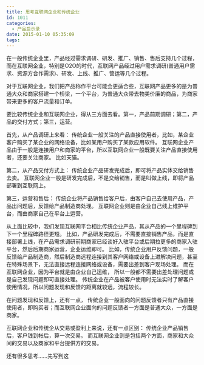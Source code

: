 ```yaml
---
title: 思考互联网企业和传统企业
id: 1011
categories:
  - 产品启示录
date: 2015-01-10 05:35:09
tags:
---
```


在一般传统企业里，产品经过需求调研、研发、推广、销售、售后支持几个过程， 而在互联网企业，特别是O2O的时代，互联网产品经过用户需求调研(普通用户需求、资源方合作需求)、研发、上线、推广、营运等几个过程。

对于互联网企业，我们把产品称作平台可能会更适合些，互联网产品更多的是为普通大众和商家搭建一个桥梁，一个平台，为普通大众带去物美价廉的商品，为商家带来更多的客户流量和订单。

要比较传统企业和互联网企业，得从三方面去看。第一，产品前期调研；第二，产品的交付方式；第三，运营。

首先，从产品调研上来看：
传统企业一般关注的产品直接使用者，比如，某企业客户购买了某企业的网络设备，比如某用户购买了某款应用软件。
互联网企业产品由于一般是连接用户和商家的平台，所以互联网企业一般既要关注产品直接使用者，还要关注商家。
比如天猫。

第二，从产品交付方式上：
传统企业产品研发完成后，即可将产品实体交给销售去卖。
互联网企业一般是研发完成后，不是交给销售，而是叫做上线，即将产品部署到互联网上。

第三，运营和售后：
传统企业将产品销售给客户后，由客户自己去使用产品，产品出问题后，反馈给产品制造商处理。
互联网企业则是由企业自己线上维护平台，而由商家自己在平台上运营。

从上面比较中，我们发现互联网平台相比传统企业产品，其从产品的一个里程碑到下一个里程碑路径更短。
比如，产品研发完成后，不需要直接销售产品，而是直接部署上线，在产品需求调研前期商家已经谈好入驻平台或后期拉更多的商家入驻平台，然后后期商家运营，企业运维即可。
比如，传统企业用户反馈问题，一般反馈给产品制造商，然后制造商远程连接到其客户网络或设备上进解决问题，甚至在特殊场景下，无法直接远程连接网络或设备，需要出差到客户现场处理。
而在互联网企业，因为平台就是由企业自己运维， 所以一般都不需要出差处理问题或是自己发现问题即可直接处理。
传统企业在产品被客户使用时无法实时了解客户使用情况，所以问题发现和反馈的距离就较远，流程较长。

在问题发现和反馈上，还有一点， 传统企业一般面向的问题反馈者只有产品直接使用者，即购买者；而互联网企业面向的问题反馈者一方面是普通大众，一方面是商家。

互联网企业和传统企从交易或盈利上来说，还有一点区别：
传统企业产品销售后，客户钱到帐后，算一次交易。
而互联网企业则是包括两个方面，商家和大众间的交易以及商家和平台提供方的交易。

还有很多思考……先写到这